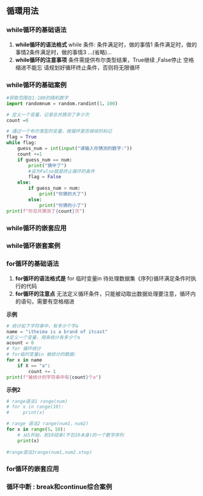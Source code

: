 ## 循環用法

### while循环的基础语法

1. **while循环的语法格式**
   while 条件:
   条件满足时，做的事情1
   条件满足时，做的事情2条件满足时，做的事情3
   ...(省略)...
2. **while循环的注意事项**
   条件需提供布尔类型结果，True继续 ,False停止
   空格缩进不能忘
   请规划好循环终止条件，否则将无限循环



### while循环的基础案例

```Python
#获取范围在1-100的随机数字
import randomnum = random.randint(1，100)

# 定义一个变量，记录总共猜测了多少次
count =0

# 通过一个布尔类型的变量，做循环是否继续的标记
flag = True
while flag:
    guess_num = int(input("请输入你猜测的数字:"))
    count +=1
    if guess_num == num:
        print("猜中了")
        #设为False就是终止循环的条件
        flag = False
    else:
        if guess_num > num:
            print("你猜的大了")
        else:
            print("你猜的小了")
print(f"你总共猜测了{count}次")
```



### while循环的嵌套应用

### while循环嵌套案例

### for循环的基础语法

1. **for循环的语法格式是**
   for 临时变量in 待处理数据集《序列)循环满足条件时执行的代码
2. **for循环的注意点**
   无法定义循环条件，只能被动取出数据处理要注意，循环内的语句，需要有空格缩进

**示例**
```Python
# 统计如下字符串中，有多少个字a
name = "itheima is a brand of itcast"
#定义一个变量，用来统计有多少个a
acount = 0
# for 循环统计
# for临时变量in 被统计的数据:
for x in name
    if X == "a":
        count += 1
print(f"被统计的字符串中有{count}个a")
```



**示例2**

```Python
# range语法1 range(num)
# for x in range(10):
#     print(x)

# range 语法2 range(num1，num2)
for x in range(5，10):
    # 从5开始，到10结束(不包10本身)的一个数字序列
    print(x)
    
#range语法3range(num1,num2.step)
```



### for循环的嵌套应用





### 循环中断 : break和continue综合案例
